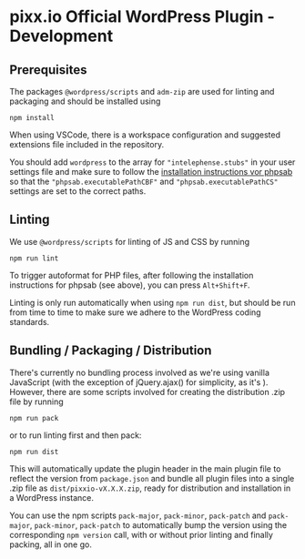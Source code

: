 # pixx.io Official WordPress Plugin - Development

## Prerequisites

The packages `@wordpress/scripts` and `adm-zip` are used for linting and packaging and should be installed using

```shell
npm install
```

When using VSCode, there is a workspace configuration and suggested extensions file included in the repository.

You should add `wordpress` to the array for `"intelephense.stubs"` in your user settings file and make sure to follow the [installation instructions vor phpsab](https://github.com/valeryan/vscode-phpsab) so that the `"phpsab.executablePathCBF"` and `"phpsab.executablePathCS"` settings are set to the correct paths.

## Linting

We use `@wordpress/scripts` for linting of JS and CSS by running

```shell
npm run lint
```

To trigger autoformat for PHP files, after following the installation instructions for phpsab (see above), you can press `Alt+Shift+F`.

Linting is only run automatically when using `npm run dist`, but should be run from time to time to make sure we adhere to the WordPress coding standards.

## Bundling / Packaging / Distribution

There's currently no bundling process involved as we're using vanilla JavaScript (with the exception of jQuery.ajax() for simplicity, as it's ). However, there are some scripts involved for creating the distribution .zip file by running

```shell
npm run pack
```

or to run linting first and then pack:

```shell
npm run dist
```

This will automatically update the plugin header in the main plugin file to reflect the version from `package.json` and bundle all plugin files into a single .zip file as `dist/pixxio-vX.X.X.zip`, ready for distribution and installation in a WordPress instance.

You can use the npm scripts `pack-major`, `pack-minor`, `pack-patch` and `pack-major`, `pack-minor`, `pack-patch` to automatically bump the version using the corresponding `npm version` call, with or without prior linting and finally packing, all in one go.
